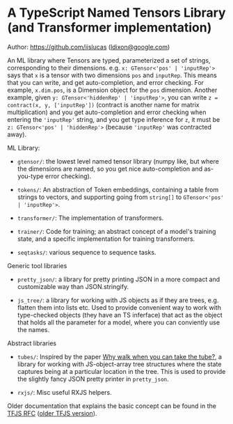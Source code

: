 # A TypeScript Named Tensors Library (and Transformer implementation)

Author: https://github.com/iislucas (ldixon@google.com)

An ML library where Tensors are typed, parameterized a set of strings, corresponding to their dimensions. e.g. `x: GTensor<'pos' | 'inputRep'>` says that `x` is a tensor with two dimensions `pos` and `inputRep`. This means that you can write, and get auto-completion, and error checking. For example, `x.dim.pos`, is a Dimension object for the `pos` dimension. Another example, given `y: GTensor<'hiddenRep' | 'inputRep'>`, you can write `z = contract(x, y, ['inputRep'])` (contract is another name for matrix multiplication) and you get auto-completion and error checking when entering the `'inputRep'` string, and you get type inference for `z`, it must be `z: GTensor<'pos' | 'hiddenRep'>` (because `'inputRep'` was contracted away).

ML Library:

* `gtensor/`: the lowest level named tensor library (numpy like, but where the dimensions are named, so you get nice auto-completion and as-you-type error checking).

* `tokens/`: An abstraction of Token embeddings, containing a table from strings to vectors, and supporting going from `string[]` to `GTensor<'pos' | 'inputRep'>`.

* `transformer/`: The implementation of transformers.

* `trainer/`: Code for training; an abstract concept of a model's training state, and a specific implementation for training transformers.

* `seqtasks/`: various sequence to sequence tasks.

Generic tool libraries

* `pretty_json/`: a library for pretty printing JSON in a more compact and customizable way than JSON.stringify.

* `js_tree/`: a library for working with JS objects as if they are trees, e.g. flatten them into lists etc. Used to provide convenient way to work with type-checked objects (they have an TS inferface) that act as the object that holds all the parameter for a model, where you can conviently use the names.

Abstract libraries

* `tubes/`: Inspired by the paper [Why walk when you can take the tube?](http://strictlypositive.org/Holes.pdf), a library for working with JS-object-array tree structures where the state captures being at a particular location in the tree. This is used to provide the slightly fancy JSON pretty printer in `pretty_json`.

* `rxjs/`: Misc useful RXJS helpers.

Older documentation that explains the basic concept can be found in the [TFJS RFC](https://github.com/PAIR-code/tiny-transformers/blob/main/animated-transformer/src/lib/gtensor/20210731-tfjs-named-tensors.md) ([older TFJS version](https://github.com/tensorflow/community/blob/master/rfcs/20210731-tfjs-named-tensors.md)).
